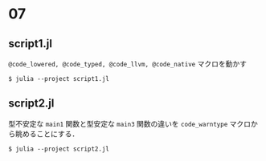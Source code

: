 # 07

## script1.jl

`@code_lowered, @code_typed, @code_llvm, @code_native` マクロを動かす

```console
$ julia --project script1.jl
```

## script2.jl

型不安定な `main1` 関数と型安定な `main3` 関数の違いを `code_warntype` マクロから眺めることにする．

```console
$ julia --project script2.jl
```
